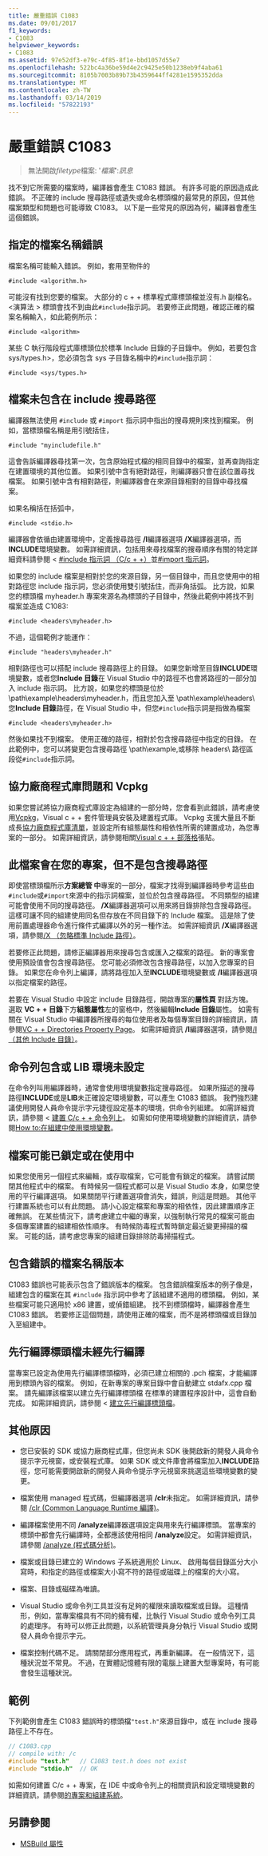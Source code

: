 ```yaml
---
title: 嚴重錯誤 C1083
ms.date: 09/01/2017
f1_keywords:
- C1083
helpviewer_keywords:
- C1083
ms.assetid: 97e52df3-e79c-4f85-8f1e-bbd1057d55e7
ms.openlocfilehash: 522bc4a36be59d4e2c9425e50b1238eb9f4aba61
ms.sourcegitcommit: 8105b7003b89b73b4359644ff4281e1595352dda
ms.translationtype: MT
ms.contentlocale: zh-TW
ms.lasthandoff: 03/14/2019
ms.locfileid: "57822193"
---
```

# <a name="fatal-error-c1083"></a>嚴重錯誤 C1083

> 無法開啟*filetype*檔案: '*檔案*':*訊息*

找不到它所需要的檔案時，編譯器會產生 C1083 錯誤。 有許多可能的原因造成此錯誤。 不正確的 include 搜尋路徑或遺失或命名標頭檔的最常見的原因，但其他檔案類型和問題也可能導致 C1083。 以下是一些常見的原因為何，編譯器會產生這個錯誤。

## <a name="the-specified-file-name-is-wrong"></a>指定的檔案名稱錯誤

檔案名稱可能輸入錯誤。 例如，套用至物件的

`#include <algorithm.h>`

可能沒有找到您要的檔案。 大部分的 c + + 標準程式庫標頭檔並沒有.h 副檔名。 \<演算法 > 標頭會找不到由此`#include`指示詞。 若要修正此問題，確認正確的檔案名稱輸入，如此範例所示：

`#include <algorithm>`

某些 C 執行階段程式庫標頭位於標準 Include 目錄的子目錄中。 例如，若要包含 sys/types.h>，您必須包含 sys 子目錄名稱中的`#include`指示詞：

`#include <sys/types.h>`

## <a name="the-file-is-not-included-in-the-include-search-path"></a>檔案未包含在 include 搜尋路徑

編譯器無法使用 `#include` 或 `#import` 指示詞中指出的搜尋規則來找到檔案。 例如，當標頭檔名稱是用引號括住，

`#include "myincludefile.h"`

這會告訴編譯器尋找第一次，包含原始程式檔的相同目錄中的檔案，並再查詢指定在建置環境的其他位置。 如果引號中含有絕對路徑，則編譯器只會在該位置尋找檔案。 如果引號中含有相對路徑，則編譯器會在來源目錄相對的目錄中尋找檔案。

如果名稱括在括弧中，

`#include <stdio.h>`

編譯器會依循由建置環境中，定義搜尋路徑 **/I**編譯器選項 **/X**編譯器選項，而**INCLUDE**環境變數。 如需詳細資訊，包括用來尋找檔案的搜尋順序有關的特定詳細資料請參閱 < [#include 指示詞 （C/c + +）](../../preprocessor/hash-include-directive-c-cpp.md)並[#import 指示詞](../../preprocessor/hash-import-directive-cpp.md)。

如果您的 include 檔案是相對於您的來源目錄，另一個目錄中，而且您使用中的相對路徑您 include 指示詞，您必須使用雙引號括住，而非角括弧。 比方說，如果您的標頭檔 myheader.h 專案來源名為標頭的子目錄中，然後此範例中將找不到檔案並造成 C1083:

`#include <headers\myheader.h>`

不過，這個範例才能運作：

`#include "headers\myheader.h"`

相對路徑也可以搭配 include 搜尋路徑上的目錄。 如果您新增至目錄**INCLUDE**環境變數，或者您**Include 目錄**在 Visual Studio 中的路徑不也會將路徑的一部分加入 include 指示詞。 比方說，如果您的標頭是位於 \path\example\headers\myheader.h，而且您加入至 \path\example\headers\ 您**Include 目錄**路徑，在 Visual Studio 中，但您`#include`指示詞是指做為檔案

`#include <headers\myheader.h>`

然後如果找不到檔案。 使用正確的路徑，相對於包含搜尋路徑中指定的目錄。 在此範例中，您可以將變更包含搜尋路徑 \path\example\,或移除 headers\ 路徑區段從`#include`指示詞。

## <a name="third-party-library-issues-and-vcpkg"></a>協力廠商程式庫問題和 Vcpkg

如果您嘗試將協力廠商程式庫設定為組建的一部分時，您會看到此錯誤，請考慮使用[Vcpkg](../../vcpkg.md)，Visual c + + 套件管理員安裝及建置程式庫。 Vcpkg 支援大量且不斷成長[協力廠商程式庫清單](https://github.com/Microsoft/vcpkg/tree/master/ports)，並設定所有組態屬性和相依性所需的建置成功，為您專案的一部分。 如需詳細資訊，請參閱相關[Visual c + + 部落格](https://blogs.msdn.microsoft.com/vcblog/2016/09/19/vcpkg-a-tool-to-acquire-and-build-c-open-source-libraries-on-windows/)張貼。

## <a name="the-file-is-in-your-project-but-not-the-include-search-path"></a>此檔案會在您的專案，但不是包含搜尋路徑

即使當標頭檔所示**方案總管 中**專案的一部分，檔案才找得到編譯器時參考這些由`#include`或`#import`來源中的指示詞檔案，並位於包含搜尋路徑。 不同類型的組建可能會使用不同的搜尋路徑。 **/X**編譯器選項可以用來將目錄排除包含搜尋路徑。 這樣可讓不同的組建使用同名但存放在不同目錄下的 Include 檔案。 這是除了使用前置處理器命令進行條件式編譯以外的另一種作法。 如需詳細資訊 **/X**編譯器選項，請參閱[/X （忽略標準 Include 路徑）](../../build/reference/x-ignore-standard-include-paths.md)。

若要修正此問題，請修正編譯器用來搜尋包含或匯入之檔案的路徑。 新的專案會使用預設值會包含搜尋路徑。 您可能必須修改包含搜尋路徑，以加入您專案的目錄。 如果您在命令列上編譯，請將路徑加入至**INCLUDE**環境變數或 **/I**編譯器選項以指定檔案的路徑。

若要在 Visual Studio 中設定 include 目錄路徑，開啟專案的**屬性頁** 對話方塊。 選取  **VC + + 目錄**下方**組態屬性**左的窗格中，然後編輯**Include 目錄**屬性。 如需有關在 Visual Studio 中編譯器所搜尋的每位使用者及每個專案目錄的詳細資訊，請參閱[VC + + Directories Property Page](../../build/reference/vcpp-directories-property-page.md)。 如需詳細資訊 **/I**編譯器選項，請參閱[/I （其他 Include 目錄）](../../build/reference/i-additional-include-directories.md)。

## <a name="the-command-line-include-or-lib-environment-is-not-set"></a>命令列包含或 LIB 環境未設定

在命令列叫用編譯器時，通常會使用環境變數指定搜尋路徑。 如果所描述的搜尋路徑**INCLUDE**或是**LIB**未正確設定環境變數，可以產生 C1083 錯誤。 我們強烈建議使用開發人員命令提示字元捷徑設定基本的環境，供命令列組建。 如需詳細資訊，請參閱 <<c0> [ 建置 C/c + + 命令列上](../../build/building-on-the-command-line.md)。 如需如何使用環境變數的詳細資訊，請參閱[How to:在組建中使用環境變數](/visualstudio/msbuild/how-to-use-environment-variables-in-a-build)。

## <a name="the-file-may-be-locked-or-in-use"></a>檔案可能已鎖定或在使用中

如果您使用另一個程式來編輯，或存取檔案，它可能會有鎖定的檔案。 請嘗試關閉其他程式中的檔案。 有時候另一個程式都可以是 Visual Studio 本身，如果您使用的平行編譯選項。 如果關閉平行建置選項會消失，錯誤，則這是問題。 其他平行建置系統也可以有此問題。 請小心設定檔案和專案的相依性，因此建置順序正確無誤。 在某些情況下，請考慮建立中繼的專案，以強制執行常見的檔案可能由多個專案建置的組建相依性順序。 有時候防毒程式暫時鎖定最近變更掃描的檔案。 可能的話，請考慮您專案的組建目錄排除防毒掃描程式。

## <a name="the-wrong-version-of-a-file-name-is-included"></a>包含錯誤的檔案名稱版本

C1083 錯誤也可能表示包含了錯誤版本的檔案。 包含錯誤檔案版本的例子像是，組建包含的檔案在其 `#include` 指示詞中參考了該組建不適用的標頭檔。 例如，某些檔案可能只適用於 x86 建置，或偵錯組建。 找不到標頭檔時，編譯器會產生 C1083 錯誤。 若要修正這個問題，請使用正確的檔案，而不是將標頭檔或目錄加入至組建中。

## <a name="the-precompiled-headers-are-not-yet-precompiled"></a>先行編譯標頭檔未經先行編譯

當專案已設定為使用先行編譯標頭檔時，必須已建立相關的 .pch 檔案，才能編譯用到標頭內容的檔案。 例如，在新專案的專案目錄中會自動建立 stdafx.cpp 檔案。 請先編譯該檔案以建立先行編譯標頭檔  在標準的建置程序設計中，這會自動完成。 如需詳細資訊，請參閱 <<c0> [ 建立先行編譯標頭檔](../../build/creating-precompiled-header-files.md)。

## <a name="additional-causes"></a>其他原因

- 您已安裝的 SDK 或協力廠商程式庫，但您尚未 SDK 後開啟新的開發人員命令提示字元視窗，或安裝程式庫。 如果 SDK 或文件庫會將檔案加入**INCLUDE**路徑，您可能需要開啟新的開發人員命令提示字元視窗來挑選這些環境變數的變更。

- 檔案使用 managed 程式碼，但編譯器選項 **/clr**未指定。 如需詳細資訊，請參閱 [/clr (Common Language Runtime 編譯)](../../build/reference/clr-common-language-runtime-compilation.md)。

- 編譯檔案使用不同 **/analyze**編譯器選項設定與用來先行編譯標頭。 當專案的標頭中都會先行編譯時，全都應該使用相同 **/analyze**設定。 如需詳細資訊，請參閱 [/analyze (程式碼分析)](../../build/reference/analyze-code-analysis.md)。

- 檔案或目錄已建立的 Windows 子系統適用於 Linux、 啟用每個目錄區分大小寫時，和指定的路徑或檔案大小寫不符的路徑或磁碟上的檔案的大小寫。

- 檔案、目錄或磁碟為唯讀。

- Visual Studio 或命令列工具並沒有足夠的權限來讀取檔案或目錄。 這種情形，例如，當專案檔具有不同的擁有權，比執行 Visual Studio 或命令列工具的處理序。 有時可以修正此問題，以系統管理員身分執行 Visual Studio 或開發人員命令提示字元。

- 檔案控制代碼不足。 請關閉部分應用程式，再重新編譯。 在一般情況下，這種狀況並不常見。 不過，在實體記憶體有限的電腦上建置大型專案時，有可能會發生這種狀況。

## <a name="example"></a>範例

下列範例會產生 C1083 錯誤時的標頭檔`"test.h"`來源目錄中，或在 include 搜尋路徑上不存在。

```cpp
// C1083.cpp
// compile with: /c
#include "test.h"   // C1083 test.h does not exist
#include "stdio.h"  // OK
```

如需如何建置 C/c + + 專案，在 IDE 中或命令列上的相關資訊和設定環境變數的詳細資訊，請參閱[的專案和組建系統](../../build/projects-and-build-systems-cpp.md)。

## <a name="see-also"></a>另請參閱

- [MSBuild 屬性](/visualstudio/msbuild/msbuild-properties)
